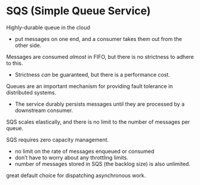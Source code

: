 
# SQS (Simple Queue Service)
Highly-durable queue in the cloud
- put messages on one end, and a consumer takes them out from the other side.

Messages are consumed *almost* in FIFO, but there is no strictness to adhere to this.
- Strictness *can* be guaranteed, but there is a performance cost.

Queues are an important mechanism for providing fault tolerance in distributed systems.
- The service durably persists messages until they are processed by a downstream consumer.

SQS scales elastically, and there is no limit to the number of messages per queue.

SQS requires zero capacity management.
- no limit on the rate of messages enqueued or consumed
- don’t have to worry about any throttling limits.
- number of messages stored in SQS (the backlog size) is also unlimited.

great default choice for dispatching asynchronous work.
